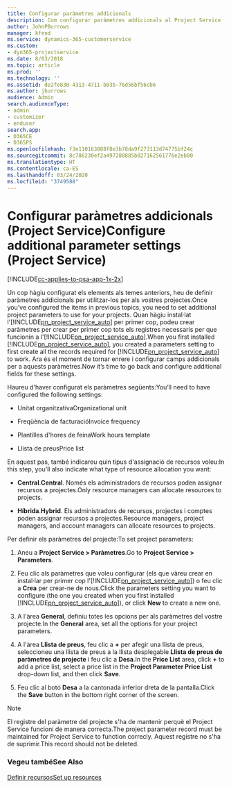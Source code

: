 ```yaml
---
title: Configurar paràmetres addicionals
description: Com configurar paràmetres addicionals al Project Service
author: JohnPBurrows
manager: kfend
ms.service: dynamics-365-customerservice
ms.custom:
- dyn365-projectservice
ms.date: 8/03/2018
ms.topic: article
ms.prod: ''
ms.technology: ''
ms.assetid: de2fe830-4313-4711-b03b-76d56bf56cb6
ms.author: jburrows
audience: Admin
search.audienceType:
- admin
- customizer
- enduser
search.app:
- D365CE
- D365PS
ms.openlocfilehash: f3e110163088f8e3b78da9f273113d74775bf24c
ms.sourcegitcommit: 8c786230ef2a497280885b827162561776e2eb00
ms.translationtype: HT
ms.contentlocale: ca-ES
ms.lasthandoff: 03/24/2020
ms.locfileid: "3749588"
---
```

# <a name="configure-additional-parameter-settings-project-service"></a><span data-ttu-id="449bd-103">Configurar paràmetres addicionals (Project Service)</span><span class="sxs-lookup"><span data-stu-id="449bd-103">Configure additional parameter settings (Project Service)</span></span>

[!INCLUDE[cc-applies-to-psa-app-1x-2x](../includes/cc-applies-to-psa-app-1x-2x.md)]

<span data-ttu-id="449bd-104">Un cop hàgiu configurat els elements als temes anteriors, heu de definir paràmetres addicionals per utilitzar-los per als vostres projectes.</span><span class="sxs-lookup"><span data-stu-id="449bd-104">Once you’ve configured the items in previous topics, you need to set additional project parameters to use for your projects.</span></span> <span data-ttu-id="449bd-105">Quan hàgiu instal·lat l'[!INCLUDE[pn_project_service_auto](../includes/pn-project-service-auto.md)] per primer cop, podeu crear paràmetres per crear per primer cop tots els registres necessaris per que funcionin a l'[!INCLUDE[pn_project_service_auto](../includes/pn-project-service-auto.md)].</span><span class="sxs-lookup"><span data-stu-id="449bd-105">When you first installed [!INCLUDE[pn_project_service_auto](../includes/pn-project-service-auto.md)], you created a parameters setting to first create all the records required for [!INCLUDE[pn_project_service_auto](../includes/pn-project-service-auto.md)] to work.</span></span> <span data-ttu-id="449bd-106">Ara és el moment de tornar enrere i configurar camps addicionals per a aquests paràmetres.</span><span class="sxs-lookup"><span data-stu-id="449bd-106">Now it’s time to go back and configure additional fields for these settings.</span></span>  
  
 <span data-ttu-id="449bd-107">Haureu d'haver configurat els paràmetres següents:</span><span class="sxs-lookup"><span data-stu-id="449bd-107">You’ll need to have configured the following settings:</span></span>  
  
-   <span data-ttu-id="449bd-108">Unitat organitzativa</span><span class="sxs-lookup"><span data-stu-id="449bd-108">Organizational unit</span></span>  
  
-   <span data-ttu-id="449bd-109">Freqüència de facturació</span><span class="sxs-lookup"><span data-stu-id="449bd-109">Invoice frequency</span></span>  
  
-   <span data-ttu-id="449bd-110">Plantilles d'hores de feina</span><span class="sxs-lookup"><span data-stu-id="449bd-110">Work hours template</span></span>  
  
-   <span data-ttu-id="449bd-111">Llista de preus</span><span class="sxs-lookup"><span data-stu-id="449bd-111">Price list</span></span>  
 
<span data-ttu-id="449bd-112">En aquest pas, també indicareu quin tipus d'assignació de recursos voleu:</span><span class="sxs-lookup"><span data-stu-id="449bd-112">In this step, you’ll also indicate what type of resource allocation you want:</span></span>  
  
- <span data-ttu-id="449bd-113">**Central**.</span><span class="sxs-lookup"><span data-stu-id="449bd-113">**Central**.</span></span> <span data-ttu-id="449bd-114">Només els administradors de recursos poden assignar recursos a projectes.</span><span class="sxs-lookup"><span data-stu-id="449bd-114">Only resource managers can allocate resources to projects.</span></span>  
  
- <span data-ttu-id="449bd-115">**Híbrida**.</span><span class="sxs-lookup"><span data-stu-id="449bd-115">**Hybrid**.</span></span> <span data-ttu-id="449bd-116">Els administradors de recursos, projectes i comptes poden assignar recursos a projectes.</span><span class="sxs-lookup"><span data-stu-id="449bd-116">Resource managers, project managers, and account managers can allocate resources to projects.</span></span>  
  
 
<span data-ttu-id="449bd-117">Per definir els paràmetres del projecte:</span><span class="sxs-lookup"><span data-stu-id="449bd-117">To set project parameters:</span></span>  
  
1. <span data-ttu-id="449bd-118">Aneu a **Project Service > Paràmetres**.</span><span class="sxs-lookup"><span data-stu-id="449bd-118">Go to **Project Service > Parameters**.</span></span>  
  
2. <span data-ttu-id="449bd-119">Feu clic als paràmetres que voleu configurar (els que vàreu crear en instal·lar per primer cop l'[!INCLUDE[pn_project_service_auto](../includes/pn-project-service-auto.md)]) o feu clic a **Crea** per crear-ne de nous.</span><span class="sxs-lookup"><span data-stu-id="449bd-119">Click the parameters setting you want to configure (the one you created when you first installed [!INCLUDE[pn_project_service_auto](../includes/pn-project-service-auto.md)]), or click **New** to create a new one.</span></span>  
  
3. <span data-ttu-id="449bd-120">A l'àrea **General**, definiu totes les opcions per als paràmetres del vostre projecte.</span><span class="sxs-lookup"><span data-stu-id="449bd-120">In the **General** area, set all the options for your project parameters.</span></span>  
  
4. <span data-ttu-id="449bd-121">A l'àrea **Llista de preus**, feu clic a **+** per afegir una llista de preus, seleccioneu una llista de preus a la llista desplegable **Llista de preus de paràmetres de projecte** i feu clic a **Desa**.</span><span class="sxs-lookup"><span data-stu-id="449bd-121">In the **Price List** area, click **+** to add a price list, select a price list in the **Project Parameter Price List** drop-down list, and then click **Save**.</span></span>  
  
5. <span data-ttu-id="449bd-122">Feu clic al botó **Desa** a la cantonada inferior dreta de la pantalla.</span><span class="sxs-lookup"><span data-stu-id="449bd-122">Click the **Save** button in the bottom right corner of the screen.</span></span>  

> [!NOTE]
> <span data-ttu-id="449bd-123">El registre del paràmetre del projecte s'ha de mantenir perquè el Project Service funcioni de manera correcta.</span><span class="sxs-lookup"><span data-stu-id="449bd-123">The project parameter record must be maintained for Project Service to function correcly.</span></span> <span data-ttu-id="449bd-124">Aquest registre no s'ha de suprimir.</span><span class="sxs-lookup"><span data-stu-id="449bd-124">This record should not be deleted.</span></span>

### <a name="see-also"></a><span data-ttu-id="449bd-125">Vegeu també</span><span class="sxs-lookup"><span data-stu-id="449bd-125">See Also</span></span>  
 [<span data-ttu-id="449bd-126">Definir recursos</span><span class="sxs-lookup"><span data-stu-id="449bd-126">Set up resources</span></span>](../project-service/set-up-resources.md)
